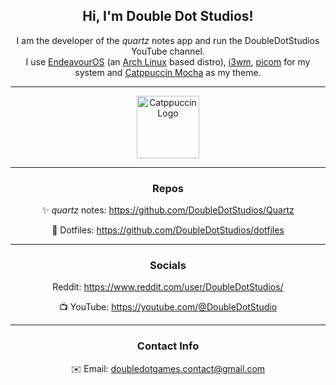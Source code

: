 <h2 align="center">Hi, I'm Double Dot Studios!</h2>
<p align="center">
    I am the developer of the <em>quartz</em> notes app and run the DoubleDotStudios YouTube channel.<br>
    I use <a href="https://endeavouros.com/">EndeavourOS</a> (an <a href="https://archlinux.org/">Arch Linux</a> based distro), 
    <a href="https://i3wm.org/">i3wm</a>, <a href="https://github.com/yshui/picom">picom</a> for my system and 
    <a href="https://catppuccin.com/">Catppuccin Mocha</a> as my theme.
</p>

<hr>

<p align="center">
    <img src="https://external-content.duckduckgo.com/iu/?u=https%3A%2F%2Fraw.githubusercontent.com%2Fcatppuccin%2Fcatppuccin%2Fmain%2Fassets%2Flogos%2Fexports%2F1544x1544_circle.png&f=1&nofb=1&ipt=afcb64bebc8b9f4eea71269090fc5006f7a98936ec756e7143d7e211794ef416&ipo=images" 
         height="100px" alt="Catppuccin Logo">
</p>

<hr>

<h3 align="center">Repos</h3>
<p align="center">✨ <em>quartz</em> notes: <a href="https://github.com/DoubleDotStudios/Quartz">https://github.com/DoubleDotStudios/Quartz</a></p>
<p align="center">📝 Dotfiles: <a href="https://github.com/DoubleDotStudios/i3-dotfiles">https://github.com/DoubleDotStudios/dotfiles</a></p>

<hr>

<h3 align="center">Socials</h3>
<p align="center">Reddit: <a href="https://www.reddit.com/user/DoubleDotStudios/">https://www.reddit.com/user/DoubleDotStudios/</a></p>
<p align="center">📺 YouTube: <a href="https://youtube.com/@DoubleDotStudio">https://youtube.com/@DoubleDotStudio</a></p>

<hr>

<h3 align="center">Contact Info</h3>
<p align="center">
    ✉️ Email: <a href="mailto:doubledotgames.contact@gmail.com">doubledotgames.contact@gmail.com</a>
</p>
